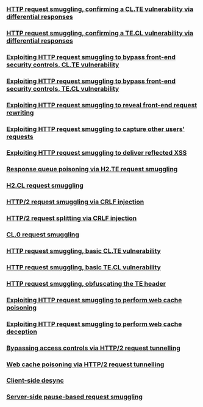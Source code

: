 
### [HTTP request smuggling, confirming a CL.TE vulnerability via differential responses](https://portswigger.net/web-security/request-smuggling/finding/lab-confirming-cl-te-via-differential-responses)


### [HTTP request smuggling, confirming a TE.CL vulnerability via differential responses](https://portswigger.net/web-security/request-smuggling/finding/lab-confirming-te-cl-via-differential-responses)


### [Exploiting HTTP request smuggling to bypass front-end security controls, CL.TE vulnerability](https://portswigger.net/web-security/request-smuggling/exploiting/lab-bypass-front-end-controls-cl-te)


### [Exploiting HTTP request smuggling to bypass front-end security controls, TE.CL vulnerability](https://portswigger.net/web-security/request-smuggling/exploiting/lab-bypass-front-end-controls-te-cl)


### [Exploiting HTTP request smuggling to reveal front-end request rewriting](https://portswigger.net/web-security/request-smuggling/exploiting/lab-reveal-front-end-request-rewriting)


### [Exploiting HTTP request smuggling to capture other users' requests](https://portswigger.net/web-security/request-smuggling/exploiting/lab-capture-other-users-requests)


### [Exploiting HTTP request smuggling to deliver reflected XSS](https://portswigger.net/web-security/request-smuggling/exploiting/lab-deliver-reflected-xss)


### [Response queue poisoning via H2.TE request smuggling](https://portswigger.net/web-security/request-smuggling/advanced/response-queue-poisoning/lab-request-smuggling-h2-response-queue-poisoning-via-te-request-smuggling)


### [H2.CL request smuggling](https://portswigger.net/web-security/request-smuggling/advanced/lab-request-smuggling-h2-cl-request-smuggling)


### [HTTP/2 request smuggling via CRLF injection](https://portswigger.net/web-security/request-smuggling/advanced/lab-request-smuggling-h2-request-smuggling-via-crlf-injection)


### [HTTP/2 request splitting via CRLF injection](https://portswigger.net/web-security/request-smuggling/advanced/lab-request-smuggling-h2-request-splitting-via-crlf-injection)


### [CL.0 request smuggling](https://portswigger.net/web-security/request-smuggling/browser/cl-0/lab-cl-0-request-smuggling)


### [HTTP request smuggling, basic CL.TE vulnerability](https://portswigger.net/web-security/request-smuggling/lab-basic-cl-te)


### [HTTP request smuggling, basic TE.CL vulnerability](https://portswigger.net/web-security/request-smuggling/lab-basic-te-cl)


### [HTTP request smuggling, obfuscating the TE header](https://portswigger.net/web-security/request-smuggling/lab-obfuscating-te-header)


### [Exploiting HTTP request smuggling to perform web cache poisoning](https://portswigger.net/web-security/request-smuggling/exploiting/lab-perform-web-cache-poisoning)


### [Exploiting HTTP request smuggling to perform web cache deception](https://portswigger.net/web-security/request-smuggling/exploiting/lab-perform-web-cache-deception)


### [Bypassing access controls via HTTP/2 request tunnelling](https://portswigger.net/web-security/request-smuggling/advanced/request-tunnelling/lab-request-smuggling-h2-bypass-access-controls-via-request-tunnelling)


### [Web cache poisoning via HTTP/2 request tunnelling](https://portswigger.net/web-security/request-smuggling/advanced/request-tunnelling/lab-request-smuggling-h2-web-cache-poisoning-via-request-tunnelling)


### [Client-side desync](https://portswigger.net/web-security/request-smuggling/browser/client-side-desync/lab-client-side-desync)


### [Server-side pause-based request smuggling](https://portswigger.net/web-security/request-smuggling/browser/pause-based-desync/lab-server-side-pause-based-request-smuggling)

